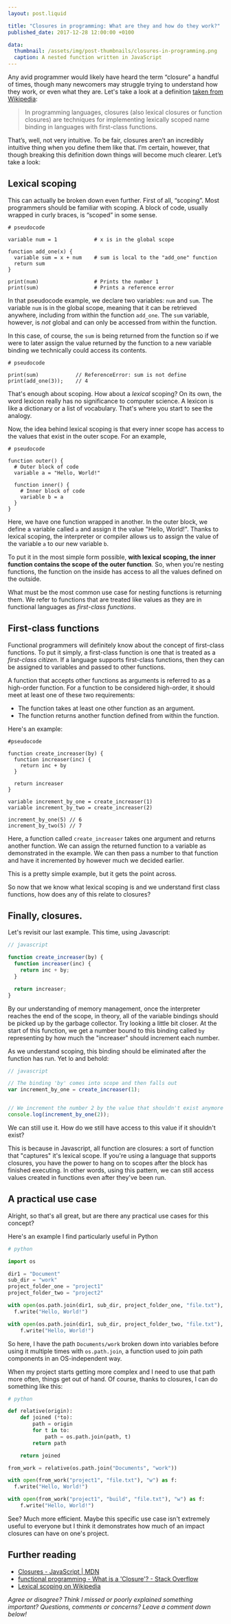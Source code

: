 ```yaml
---
layout: post.liquid

title: "Closures in programming: What are they and how do they work?"
published_date: 2017-12-28 12:00:00 +0100

data:
  thumbnail: /assets/img/post-thumbnails/closures-in-programming.png
  caption: A nested function written in JavaScript
---
```


Any avid programmer would likely have heard the term “closure” a handful of times, though many newcomers may struggle trying to understand how they work, or even what they are. Let's take a look at a definition [taken from Wikipedia](https://en.wikipedia.org/wiki/Closure_(computer_programming)):

> In programming languages, closures (also lexical closures or function closures) are techniques for implementing lexically scoped name binding in languages with first-class functions.

That’s, well, not very intuitive. To be fair, closures aren’t an incredibly intuitive thing when you define them like that. I’m certain, however, that though breaking this definition down things will become much clearer. Let’s take a look:<span data-separator></span>

## Lexical scoping

This can actually be broken down even further. First of all, “scoping”. Most programmers should be familiar with scoping. A block of code, usually wrapped in curly braces, is “scoped” in some sense.

```
# pseudocode

variable num = 1            # x is in the global scope

function add_one(x) {
  variable sum = x + num    # sum is local to the "add_one" function
  return sum
}

print(num)                  # Prints the number 1
print(sum)                  # Prints a reference error
```

In that pseudocode example, we declare two variables: `num` and `sum`. The variable `num` is in the global scope, meaning that it can be retrieved anywhere, including from within the function `add_one`. The `sum` variable, however, is *not* global and can only be accessed from within the function.

In this case, of course, the `sum` is being returned from the function so if we were to later assign the value returned by the function to a new variable binding we technically could access its contents.

```
# pseudocode

print(sum)            // ReferenceError: sum is not define
print(add_one(3));    // 4
```

That's enough about scoping. How about a *lexical* scoping? On its own, the word lexicon really has no significance to computer science. A lexicon is like a dictionary or a list of vocabulary. That's where you start to see the analogy.

Now, the idea behind lexical scoping is that every inner scope has access to the values that exist in the outer scope. For an example,

```
# pseudocode

function outer() {
  # Outer block of code
  variable a = "Hello, World!"

  function inner() {
    # Inner block of code
    variable b = a
  }
}
```

Here, we have one function wrapped in another. In the outer block, we define a variable called `a` and assign it the value "Hello, World!". Thanks to lexical scoping, the interpreter or compiler allows us to assign the value of the variable `a` to our new variable `b`.

To put it in the most simple form possible, **with lexical scoping, the inner function contains the scope of the outer function**. So, when you're nesting functions, the function on the inside has access to all the values defined on the outside.

What must be the most common use case for nesting functions is returning them. We refer to functions that are treated like values as they are in functional languages as *first-class functions*.

## First-class functions

Functional programmers will definitely know about the concept of first-class functions. To put it simply, a first-class function is one that is treated as a *first-class citizen*. If a language supports first-class functions, then they can be assigned to variables and passed to other functions.

A function that accepts other functions as arguments is referred to as a high-order function. For a function to be considered high-order, it should meet at least one of these two requirements:

 * The function takes at least one other function as an argument.
 * The function returns another function defined from within the function.

Here's an example:

```
#pseudocode

function create_increaser(by) {
  function increaser(inc) {
    return inc + by
  }

  return increaser
}

variable increment_by_one = create_increaser(1)
variable increment_by_two = create_increaser(2)

increment_by_one(5) // 6
increment_by_two(5) // 7
```

Here, a function called `create_increaser` takes one argument and returns another function. We can assign the returned function to a variable as demonstrated in the example. We can then pass a number to that function and have it incremented by however much we decided earlier.

This is a pretty simple example, but it gets the point across.

So now that we know what lexical scoping is and we understand first class functions, how does any of this relate to closures?

## Finally, closures.

Let's revisit our last example. This time, using Javascript:

```javascript
// javascript

function create_increaser(by) {
  function increaser(inc) {
    return inc + by;
  }

  return increaser;
}
```

By our understanding of memory management, once the interpreter reaches the end of the scope, in theory, all of the variable bindings should be picked up by the garbage collector. Try looking a little bit closer. At the start of this function, we get a number bound to this binding called `by` representing by how much the "increaser" should increment each number.

As we understand scoping, this binding should be eliminated after the function has run. Yet lo and behold:

```javascript
// javascript

// The binding 'by' comes into scope and then falls out
var increment_by_one = create_increaser(1);


// We increment the number 2 by the value that shouldn't exist anymore
console.log(increment_by_one(2));
```

We can still use it. How do we still have access to this value if it shouldn't exist?

This is because in Javascript, all function are closures: a sort of function that "captures" it's lexical scope. If you're using a language that supports closures, you have the power to hang on to scopes after the block has finished executing. In other words, using this pattern, we can still access values created in functions even after they've been run.

## A practical use case

Alright, so that's all great, but are there any practical use cases for this concept?

Here's an example I find particularly useful in Python

```python
# python

import os

dir1 = "Document"
sub_dir = "work"
project_folder_one = "project1"
project_folder_two = "project2"

with open(os.path.join(dir1, sub_dir, project_folder_one, "file.txt"), "w") as f:
  f.write("Hello, World!")

with open(os.path.join(dir1, sub_dir, project_folder_two, "file.txt"), "w") as f:
    f.write("Hello, World!")
```

So here, I have the path `Documents/work` broken down into variables before using it multiple times with `os.path.join`, a function used to join path components in an OS-independent way.

When my project starts getting more complex and I need to use that path more often, things get out of hand. Of course, thanks to closures, I can do something like this:

```python
# python

def relative(origin):
    def joined (*to):
        path = origin
        for t in to:
            path = os.path.join(path, t)
        return path

    return joined

from_work = relative(os.path.join("Documents", "work"))

with open(from_work("project1", "file.txt"), "w") as f:
  f.write("Hello, World!")

with open(from_work("project1", "build", "file.txt"), "w") as f:
    f.write("Hello, World!")
```

See? Much more efficient. Maybe this specific use case isn't extremely useful to everyone but I think it demonstrates how much of an impact closures can have on one's project.

## Further reading

 * [Closures - JavaScript | MDN](https://developer.mozilla.org/en-US/docs/Web/JavaScript/Closures)
 * [functional programming - What is a 'Closure'? - Stack Overflow](https://stackoverflow.com/questions/36636/what-is-a-closure)
 * [Lexical scoping on Wikipedia](https://en.wikipedia.org/wiki/Scope_(computer_science)#Lexical_scoping)

*Agree or disagree? Think I missed or poorly explained something important? Questions, comments or concerns? Leave a comment down below!*
